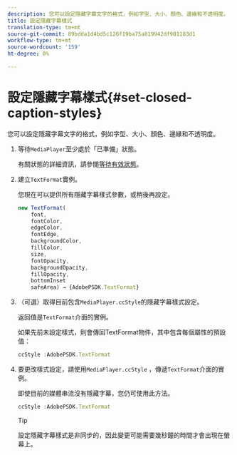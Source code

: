 ```yaml
---
description: 您可以設定隱藏字幕文字的格式，例如字型、大小、顏色、邊緣和不透明度。
title: 設定隱藏字幕樣式
translation-type: tm+mt
source-git-commit: 89bdda1d4bd5c126f19ba75a819942df901183d1
workflow-type: tm+mt
source-wordcount: '159'
ht-degree: 0%

---
```



# 設定隱藏字幕樣式{#set-closed-caption-styles}

您可以設定隱藏字幕文字的格式，例如字型、大小、顏色、邊緣和不透明度。

1. 等待`MediaPlayer`至少處於「已準備」狀態。

   有關狀態的詳細資訊，請參閱[等待有效狀態](../../../content-playback-options-browser-tvsdk/ui-configure/t-psdk-browser-tvsdk-2.4-ui-state-prepared-wait-for.md)。
1. 建立`TextFormat`實例。

   您現在可以提供所有隱藏字幕樣式參數，或稍後再設定。

   ```js
   new TextFormat( 
       font,   
       fontColor,  
       edgeColor,   
       fontEdge,  
       backgroundColor,   
       fillColor,  
       size,   
       fontOpacity,   
       backgroundOpacity,  
       fillOpacity, 
       bottomInset 
       safeArea) → {AdobePSDK.TextFormat}
   ```

1. （可選）取得目前包含`MediaPlayer.ccStyle`的隱藏字幕樣式設定。

   返回值是`TextFormat`介面的實例。

   如果先前未設定樣式，則會傳回TextFormat物件，其中包含每個屬性的預設值：

   ```js
   ccStyle :AdobePSDK.TextFormat
   ```

1. 要更改樣式設定，請使用`MediaPlayer.ccStyle` ，傳遞`TextFormat`介面的實例。

   即使目前的媒體串流沒有隱藏字幕，您仍可使用此方法。

   ```js
   ccStyle :AdobePSDK.TextFormat 
   ```

   >[!TIP]
   >
   >設定隱藏字幕樣式是非同步的，因此變更可能需要幾秒鐘的時間才會出現在螢幕上。

